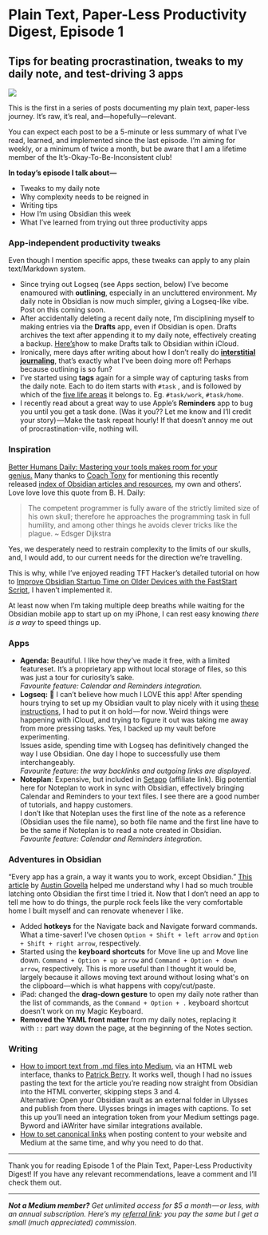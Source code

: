 # Plain Text, Paper-Less Productivity Digest, Episode 1

## Tips for beating procrastination, tweaks to my daily note, and test-driving 3 apps

![](https://cdn-images-1.medium.com/max/1600/1*r39xmqON04ZJj30o5rsz6A.png)

This is the first in a series of posts documenting my plain text, paper-less journey. It’s raw, it’s real, and—hopefully—relevant.

You can expect each post to be a 5-minute or less summary of what I’ve read, learned, and implemented since the last episode. I’m aiming for weekly, or a minimum of twice a month, but be aware that I am a lifetime member of the It’s-Okay-To-Be-Inconsistent club! 

**In today’s episode I talk about —** 

-   Tweaks to my daily note
-   Why complexity needs to be reigned in
-   Writing tips
-   How I’m using Obsidian this week
-   What I’ve learned from trying out three productivity apps

### App-independent productivity tweaks

Even though I mention specific apps, these tweaks can apply to any plain text/Markdown system.

-   Since trying out Logseq (see Apps section, below) I’ve become enamoured with **outlining**, especially in an uncluttered environment. My daily note in Obsidian is now much simpler, giving a Logseq-like vibe. Post on this coming soon.
-   After accidentally deleting a recent daily note, I’m disciplining myself to making entries via the **Drafts** app, even if Obsidian is open. Drafts archives the text after appending it to my daily note, effectively creating a backup. [Here’s](https://medium.com/produclivity/a-step-by-step-guide-for-creating-your-own-delicious-slice-of-text-based-productivity-8ad4a7d8a7b5)how to make Drafts talk to Obsidian within iCloud.
-   Ironically, mere days after writing about how I don’t really do [**interstitial journaling**](https://medium.com/produclivity/saying-goodbye-to-your-chair-is-like-interstitial-journaling-5fe8a0f6b405), that’s exactly what I’ve been doing more of! Perhaps because outlining is so fun? 
-   I’ve started using **tags** again for a simple way of capturing tasks from the daily note. Each to do item starts with `#task` , and is followed by which of the [five life areas](https://medium.com/produclivity/bye-bye-notion-my-obsidian-dashboard-is-humming-a67921b08f17) it belongs to. Eg. `#task/work`, `#task/home`. 
-   I recently read about a great way to use Apple’s **Reminders** app to bug you until you get a task done. (Was it you?? Let me know and I’ll credit your story) — Make the task repeat hourly! If that doesn’t annoy me out of procrastination-ville, nothing will. 

### Inspiration

[Better Humans Daily: Mastering your tools makes room for your genius.](https://medium.com/p/17c1688ffef9) Many thanks to [Coach Tony](https://medium.com/u/adeddd83f452) for mentioning this recently released [index of Obsidian articles and resources](https://medium.com/produclivity/obsidian-my-master-index-of-stories-and-resources-85dae168ecdd), my own and others’.  
Love love love this quote from B. H. Daily:

> The competent programmer is fully aware of the strictly limited size of his own skull; therefore he approaches the programming task in full humility, and among other things he avoids clever tricks like the plague. ~ Edsger Dijkstra

Yes, we desperately need to restrain complexity to the limits of our skulls, and, I would add, to our current needs for the direction we’re travelling. 

This is why, while I’ve enjoyed reading TFT Hacker’s detailed tutorial on how to [Improve Obsidian Startup Time on Older Devices with the FastStart Script](https://medium.com/@tfthacker/improve-obsidian-startup-time-on-older-devices-with-the-faststart-script-70a6c590309f), I haven’t implemented it.

At least now when I’m taking multiple deep breaths while waiting for the Obsidian mobile app to start up on my iPhone, I can rest easy knowing _there is_ _a way_ to speed things up.

### Apps

-   **Agenda:** Beautiful. I like how they’ve made it free, with a limited featureset. It’s a proprietary app without local storage of files, so this was just a tour for curiosity’s sake.   
    _Favourite feature: Calendar and Reminders integration._
-   **Logseq:** 🤍 I can’t believe how much I LOVE this app! After spending hours trying to set up my Obsidian vault to play nicely with it using [these instructions](https://twitter.com/rroudt/status/1443546446360313859), I had to put it on hold — for now. Weird things were happening with iCloud, and trying to figure it out was taking me away from more pressing tasks. Yes, I backed up my vault before experimenting.   
    Issues aside, spending time with Logseq has definitively changed the way I use Obsidian. One day I hope to successfully use them interchangeably.   
    _Favourite feature: the way backlinks and outgoing links are displayed._
-   **Noteplan**: Expensive, but included in [Setapp](https://go.setapp.com/invite/ellane) (affiliate link). Big potential here for Noteplan to work in sync with Obsidian, effectively bringing Calendar and Reminders to your text files. I see there are a good number of tutorials, and happy customers.   
    I don’t like that Noteplan uses the first line of the note as a reference (Obsidian uses the file name), so both file name and the first line have to be the same if Noteplan is to read a note created in Obsidian.   
    _Favourite feature: Calendar and Reminders integration_.

### Adventures in Obsidian

“Every app has a grain, a way it wants you to work, except Obsidian.” [This article](https://austingovella.medium.com/why-its-hard-to-get-started-obsidian-s-not-really-a-note-taking-app-75bafbebf6f3) by [Austin Govella](https://medium.com/u/fd7476f21172) helped me understand why I had so much trouble latching onto Obsidian the first time I tried it. Now that I don’t need an app to tell me how to do things, the purple rock feels like the very comfortable home I built myself and can renovate whenever I like.

-   Added **hotkeys** for the Navigate back and Navigate forward commands. What a time-saver! I’ve chosen `Option + Shift + left arrow` and `Option + Shift + right arrow`, respectively.
-   Started using the **keyboard shortcuts** for Move line up and Move line down. `Command + Option + up arrow` and `Command + Option + down arrow`, respectively. This is more useful than I thought it would be, largely because it allows moving text around without losing what's on the clipboard—which is what happens with copy/cut/paste.
-   iPad: changed the **drag-down gesture** to open my daily note rather than the list of commands, as the `Command + Option + .` keyboard shortcut doesn't work on my Magic Keyboard.
-   **Removed the YAML front matter** from my daily notes, replacing it with `::` part way down the page, at the beginning of the Notes section.

### Writing

-   [How to import text from .md files into Medium](https://patrickberry.medium.com/obsidian-markdown-to-medium-converter-f8c7173fbf67), via an HTML web interface, thanks to [Patrick Berry](https://medium.com/u/d1300ce9d86d). It works well, though I had no issues pasting the text for the article you’re reading now straight from Obsidian into the HTML converter, skipping steps 3 and 4.   
    Alternative: Open your Obsidian vault as an external folder in Ulysses and publish from there. Ulysses brings in images with captions. To set this up you’ll need an integration token from your Medium settings page. Byword and iAWriter have similar integrations available.
-   [How to set canonical links](https://help.medium.com/hc/en-us/articles/360033930293-Set-a-canonical-link) when posting content to your website and Medium at the same time, and why you need to do that.

---

Thank you for reading Episode 1 of the Plain Text, Paper-Less Productivity Digest! If you have any relevant recommendations, leave a comment and I’ll check them out.

---

**_Not a Medium member?_** _Get unlimited access for $5 a month — or less, with an annual subscription. Here’s my_ [_referral link_](https://miscellaneplans.medium.com/membership)_: you pay the same but I get a small (much appreciated) commission._